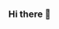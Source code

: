 ### Hi there 👋

<!--
**kavya-1706/kavya-1706** is a ✨ _special_ ✨ repository because its `README.md` (this file) appears on your GitHub profile.

Here are some ideas to get you started:

- 🌱 I’m currently learning Data Science in Christ University
- 📫 Mail: kavya.anil@bds.christuniversity.in | kavyaanil26@gmail.com
- 😄 Pronouns: she/her
